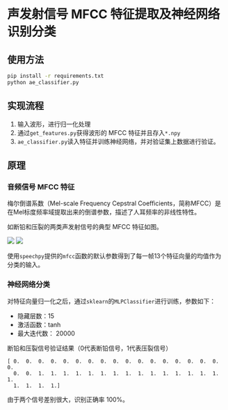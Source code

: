 # 声发射信号 MFCC 特征提取及神经网络识别分类

## 使用方法

```bash
pip install -r requirements.txt
python ae_classifier.py
```

## 实现流程

1. 输入波形，进行归一化处理
1. 通过`get_features.py`获得波形的 MFCC 特征并且存入`*.npy`
1. `ae_classifier.py`读入特征并训练神经网络，并对验证集上数据进行验证。

## 原理

### 音频信号 MFCC 特征

梅尔倒谱系数（Mel-scale Frequency Cepstral Coefficients，简称MFCC）是在Mel标度频率域提取出来的倒谱参数，描述了人耳频率的非线性特性。

如断铅和压裂的两类声发射信号的典型 MFCC 特征如图。

![](dq/dq0.csv_mfcc.png)
![](yl/yl0.csv_mfcc.png)

使用`speechpy`提供的`mfcc`函数的默认参数得到了每一帧13个特征向量的均值作为分类的输入。

### 神经网络分类

对特征向量归一化之后，通过`sklearn`的`MLPClassifier`进行训练，参数如下：

- 隐藏层数：15
- 激活函数：tanh
- 最大迭代数： 20000

断铅和压裂信号验证结果（0代表断铅信号，1代表压裂信号）

```
[ 0.  0.  0.  0.  0.  0.  0.  0.  0.  0.  0.  0.  0.  0.  0.  0.  0.  0.
  0.  0.  1.  1.  1.  1.  1.  1.  1.  1.  1.  1.  1.  1.  1.  1.  1.  1.
  1.  1.  1.  1.]
```

由于两个信号差别很大，识别正确率 100%。



